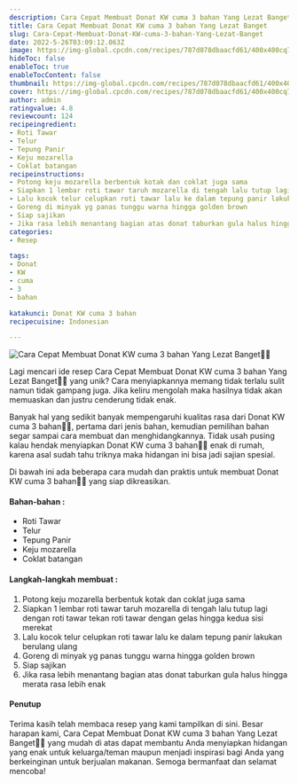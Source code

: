 ```yaml
---
description: Cara Cepat Membuat Donat KW cuma 3 bahan Yang Lezat Banget"
title: Cara Cepat Membuat Donat KW cuma 3 bahan Yang Lezat Banget
slug: Cara-Cepat-Membuat-Donat-KW-cuma-3-bahan-Yang-Lezat-Banget
date: 2022-5-26T03:09:12.063Z
image: https://img-global.cpcdn.com/recipes/787d078dbaacfd61/400x400cq70/photo.jpg
hideToc: false
enableToc: true
enableTocContent: false
thumbnail: https://img-global.cpcdn.com/recipes/787d078dbaacfd61/400x400cq70/photo.jpg
cover: https://img-global.cpcdn.com/recipes/787d078dbaacfd61/400x400cq70/photo.jpg
author: admin
ratingvalue: 4.8
reviewcount: 124
recipeingredient:
- Roti Tawar
- Telur
- Tepung Panir
- Keju mozarella
- Coklat batangan
recipeinstructions:
- Potong keju mozarella berbentuk kotak dan coklat juga sama
- Siapkan 1 lembar roti tawar taruh mozarella di tengah lalu tutup lagi dengan roti tawar tekan roti tawar dengan gelas hingga kedua sisi merekat
- Lalu kocok telur celupkan roti tawar lalu ke dalam tepung panir lakukan berulang ulang
- Goreng di minyak yg panas tunggu warna hingga golden brown
- Siap sajikan
- Jika rasa lebih menantang bagian atas donat taburkan gula halus hingga merata rasa lebih enak
categories:
- Resep

tags:
- Donat
- KW
- cuma
- 3
- bahan

katakunci: Donat KW cuma 3 bahan
recipecuisine: Indonesian

---
```


![Cara Cepat Membuat Donat KW cuma 3 bahan Yang Lezat Banget👩‍🍳](https://img-global.cpcdn.com/recipes/787d078dbaacfd61/400x400cq70/photo.jpg)

Lagi mencari ide resep Cara Cepat Membuat Donat KW cuma 3 bahan Yang Lezat Banget👩‍🍳 yang unik? Cara menyiapkannya memang tidak terlalu sulit namun tidak gampang juga. Jika keliru mengolah maka hasilnya tidak akan memuaskan dan justru cenderung tidak enak.

Banyak hal yang sedikit banyak mempengaruhi kualitas rasa dari Donat KW cuma 3 bahan👩‍🍳, pertama dari jenis bahan, kemudian pemilihan bahan segar sampai cara membuat dan menghidangkannya. Tidak usah pusing kalau hendak menyiapkan Donat KW cuma 3 bahan👩‍🍳 enak di rumah, karena asal sudah tahu triknya maka hidangan ini bisa jadi sajian spesial.

Di bawah ini ada beberapa cara mudah dan praktis untuk membuat Donat KW cuma 3 bahan👩‍🍳 yang siap dikreasikan.

<!--inarticleads1-->

#### Bahan-bahan :

- Roti Tawar
- Telur
- Tepung Panir
- Keju mozarella
- Coklat batangan

<!--inarticleads2-->

#### Langkah-langkah membuat :

1. Potong keju mozarella berbentuk kotak dan coklat juga sama
1. Siapkan 1 lembar roti tawar taruh mozarella di tengah lalu tutup lagi dengan roti tawar tekan roti tawar dengan gelas hingga kedua sisi merekat
1. Lalu kocok telur celupkan roti tawar lalu ke dalam tepung panir lakukan berulang ulang
1. Goreng di minyak yg panas tunggu warna hingga golden brown
1. Siap sajikan
1. Jika rasa lebih menantang bagian atas donat taburkan gula halus hingga merata rasa lebih enak

#### Penutup

Terima kasih telah membaca resep yang kami tampilkan di sini. Besar harapan kami, Cara Cepat Membuat Donat KW cuma 3 bahan Yang Lezat Banget👩‍🍳 yang mudah di atas dapat membantu Anda menyiapkan hidangan yang enak untuk keluarga/teman maupun menjadi inspirasi bagi Anda yang berkeinginan untuk berjualan makanan. Semoga bermanfaat dan selamat mencoba!
